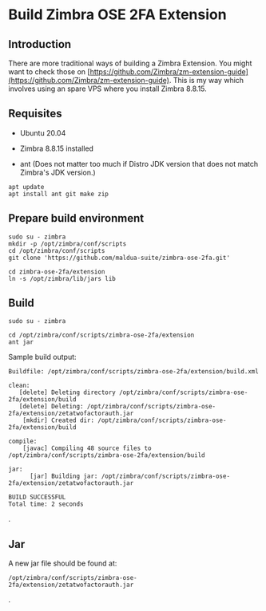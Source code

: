 # Build Zimbra OSE 2FA Extension

## Introduction

There are more traditional ways of building a Zimbra Extension. You might want to check those on [https://github.com/Zimbra/zm-extension-guide](https://github.com/Zimbra/zm-extension-guide).
This is my way which involves using an spare VPS where you install Zimbra 8.8.15.

## Requisites

- Ubuntu 20.04
- Zimbra 8.8.15 installed

- ant (Does not matter too much if Distro JDK version that does not match Zimbra's JDK version.)

```
apt update
apt install ant git make zip
```

## Prepare build environment

```
sudo su - zimbra
mkdir -p /opt/zimbra/conf/scripts
cd /opt/zimbra/conf/scripts
git clone 'https://github.com/maldua-suite/zimbra-ose-2fa.git'

cd zimbra-ose-2fa/extension
ln -s /opt/zimbra/lib/jars lib
```

## Build

```
sudo su - zimbra

cd /opt/zimbra/conf/scripts/zimbra-ose-2fa/extension
ant jar
```

Sample build output:
```
Buildfile: /opt/zimbra/conf/scripts/zimbra-ose-2fa/extension/build.xml

clean:
   [delete] Deleting directory /opt/zimbra/conf/scripts/zimbra-ose-2fa/extension/build
   [delete] Deleting: /opt/zimbra/conf/scripts/zimbra-ose-2fa/extension/zetatwofactorauth.jar
    [mkdir] Created dir: /opt/zimbra/conf/scripts/zimbra-ose-2fa/extension/build

compile:
    [javac] Compiling 48 source files to /opt/zimbra/conf/scripts/zimbra-ose-2fa/extension/build

jar:
      [jar] Building jar: /opt/zimbra/conf/scripts/zimbra-ose-2fa/extension/zetatwofactorauth.jar

BUILD SUCCESSFUL
Total time: 2 seconds
```
.

## Jar

A new jar file should be found at:
```
/opt/zimbra/conf/scripts/zimbra-ose-2fa/extension/zetatwofactorauth.jar
```
.
